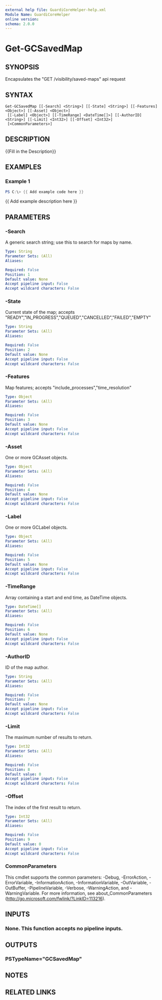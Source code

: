 ```yaml
---
external help file: GuardiCoreHelper-help.xml
Module Name: GuardiCoreHelper
online version:
schema: 2.0.0
---
```


# Get-GCSavedMap

## SYNOPSIS
Encapsulates the "GET /visibility/saved-maps" api request

## SYNTAX

```
Get-GCSavedMap [[-Search] <String>] [[-State] <String>] [[-Features] <Object>] [[-Asset] <Object>]
 [[-Label] <Object>] [[-TimeRange] <DateTime[]>] [[-AuthorID] <String>] [[-Limit] <Int32>] [[-Offset] <Int32>]
 [<CommonParameters>]
```

## DESCRIPTION
{{Fill in the Description}}

## EXAMPLES

### Example 1
```powershell
PS C:\> {{ Add example code here }}
```

{{ Add example description here }}

## PARAMETERS

### -Search
A generic search string; use this to search for maps by name.

```yaml
Type: String
Parameter Sets: (All)
Aliases:

Required: False
Position: 1
Default value: None
Accept pipeline input: False
Accept wildcard characters: False
```

### -State
Current state of the map; accepts "READY","IN_PROGRESS","QUEUED","CANCELLED","FAILED","EMPTY"

```yaml
Type: String
Parameter Sets: (All)
Aliases:

Required: False
Position: 2
Default value: None
Accept pipeline input: False
Accept wildcard characters: False
```

### -Features
Map features; accepts "include_processes","time_resolution"

```yaml
Type: Object
Parameter Sets: (All)
Aliases:

Required: False
Position: 3
Default value: None
Accept pipeline input: False
Accept wildcard characters: False
```

### -Asset
One or more GCAsset objects.

```yaml
Type: Object
Parameter Sets: (All)
Aliases:

Required: False
Position: 4
Default value: None
Accept pipeline input: False
Accept wildcard characters: False
```

### -Label
One or more GCLabel objects.

```yaml
Type: Object
Parameter Sets: (All)
Aliases:

Required: False
Position: 5
Default value: None
Accept pipeline input: False
Accept wildcard characters: False
```

### -TimeRange
Array containing a start and end time, as DateTime objects.

```yaml
Type: DateTime[]
Parameter Sets: (All)
Aliases:

Required: False
Position: 6
Default value: None
Accept pipeline input: False
Accept wildcard characters: False
```

### -AuthorID
ID of the map author.

```yaml
Type: String
Parameter Sets: (All)
Aliases:

Required: False
Position: 7
Default value: None
Accept pipeline input: False
Accept wildcard characters: False
```

### -Limit
The maximum number of results to return.

```yaml
Type: Int32
Parameter Sets: (All)
Aliases:

Required: False
Position: 8
Default value: 0
Accept pipeline input: False
Accept wildcard characters: False
```

### -Offset
The index of the first result to return.

```yaml
Type: Int32
Parameter Sets: (All)
Aliases:

Required: False
Position: 9
Default value: 0
Accept pipeline input: False
Accept wildcard characters: False
```

### CommonParameters
This cmdlet supports the common parameters: -Debug, -ErrorAction, -ErrorVariable, -InformationAction, -InformationVariable, -OutVariable, -OutBuffer, -PipelineVariable, -Verbose, -WarningAction, and -WarningVariable.
For more information, see about_CommonParameters (http://go.microsoft.com/fwlink/?LinkID=113216).

## INPUTS

### None. This function accepts no pipeline inputs.
## OUTPUTS

### PSTypeName="GCSavedMap"
## NOTES

## RELATED LINKS
